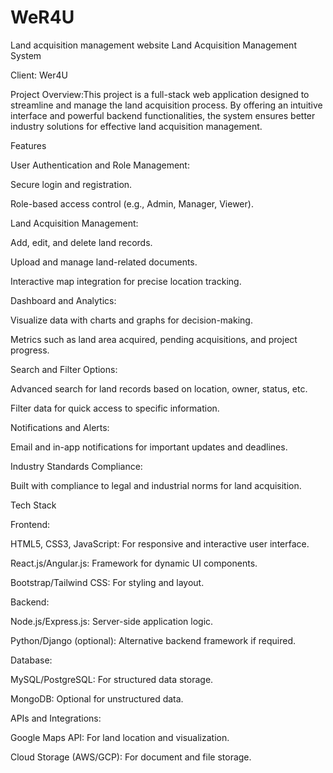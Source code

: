 # WeR4U
Land acquisition management website
Land Acquisition Management System

Client: Wer4U

Project Overview:This project is a full-stack web application designed to streamline and manage the land acquisition process. By offering an intuitive interface and powerful backend functionalities, the system ensures better industry solutions for effective land acquisition management.

Features

User Authentication and Role Management:

Secure login and registration.

Role-based access control (e.g., Admin, Manager, Viewer).

Land Acquisition Management:

Add, edit, and delete land records.

Upload and manage land-related documents.

Interactive map integration for precise location tracking.

Dashboard and Analytics:

Visualize data with charts and graphs for decision-making.

Metrics such as land area acquired, pending acquisitions, and project progress.

Search and Filter Options:

Advanced search for land records based on location, owner, status, etc.

Filter data for quick access to specific information.

Notifications and Alerts:

Email and in-app notifications for important updates and deadlines.

Industry Standards Compliance:

Built with compliance to legal and industrial norms for land acquisition.

Tech Stack

Frontend:

HTML5, CSS3, JavaScript: For responsive and interactive user interface.

React.js/Angular.js: Framework for dynamic UI components.

Bootstrap/Tailwind CSS: For styling and layout.

Backend:

Node.js/Express.js: Server-side application logic.

Python/Django (optional): Alternative backend framework if required.

Database:

MySQL/PostgreSQL: For structured data storage.

MongoDB: Optional for unstructured data.

APIs and Integrations:

Google Maps API: For land location and visualization.

Cloud Storage (AWS/GCP): For document and file storage.

